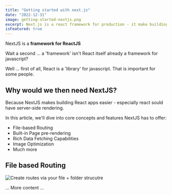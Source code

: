 ```yaml
---
title: "Getting started with next.js"
date: "2022-12-31"
image: getting-started-nextjs.png
excerpt: Next.js is a react framework for production - it make building fullstack web applications.
isFeatured: true
---
```


NextJS is a **framework for ReactJS**

Wait a second ... a 'framework' isn't React itself already a framework for javascript?

Well ... first of all, React is a 'library' for javascript. That is important for some people.

## Why would we then need NextJS?
 Because NextJS makes building React apps easier - especially react sould have server-side rendering.

 In this article, we'll dive into core concepts and features NextJS has to offer:
 
 - File-based Routing
 - Built-in Page pre-rendering
 - Rich Data Fetching Capabilities
 - Image Optimization
 - Much more

 ## File based Routing
 ![Create routes via your file + folder strucutre](nextjs-file-based-routing.png)

... More content ...
